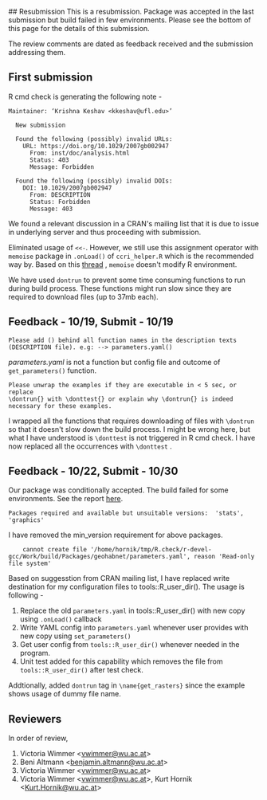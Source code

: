 \## Resubmission
This is a resubmission. Package was accepted in the last submission but build failed in few environments. Please see the bottom of this page for the details of this submission.

The review comments are dated as feedback received and the submission addressing them.

## First submission

R cmd check is generating the following note -

```         
Maintainer: ‘Krishna Keshav <kkeshav@ufl.edu>’
  
  New submission
  
  Found the following (possibly) invalid URLs:
    URL: https://doi.org/10.1029/2007gb002947
      From: inst/doc/analysis.html
      Status: 403
      Message: Forbidden
  
  Found the following (possibly) invalid DOIs:
    DOI: 10.1029/2007gb002947
      From: DESCRIPTION
      Status: Forbidden
      Message: 403
```

We found a relevant discussion in a CRAN's mailing list that it is due to issue in underlying server and thus proceeding with submission.

Eliminated usage of `<<-`. However, we still use this assignment operator with `memoise` package in `.onLoad()` of `ccri_helper.R` which is the recommended way by. Based on this [thread](https://github.com/r-lib/memoise/issues/76) , `memoise` doesn't modify R environment.

We have used `dontrun` to prevent some time consuming functions to run during build process. These functions might run slow since they are required to download files (up to 37mb each).

## Feedback - 10/19, Submit - 10/19

```         
Please add () behind all function names in the description texts
(DESCRIPTION file). e.g: --> parameters.yaml()
```

*parameters.yaml* is not a function but config file and outcome of `get_parameters()` function.

```         
Please unwrap the examples if they are executable in < 5 sec, or replace
\dontrun{} with \donttest{} or explain why \dontrun{} is indeed
necessary for these examples.
```

I wrapped all the functions that requires downloading of files with `\dontrun` so that it doesn't slow down the build process. I might be wrong here, but what I have understood is `\donttest` is not triggered in R cmd check. I have now replaced all the occurrences with `\donttest` .

## Feedback - 10/22, Submit - 10/30

Our package was conditionally accepted. The build failed for some environments. See the report [here](https://nam10.safelinks.protection.outlook.com/?url=https%3A%2F%2Fcran.r-project.org%2Fweb%2Fchecks%2Fcheck_results_geohabnet.html&data=05%7C01%7Ckkeshav%40ufl.edu%7C0e9750fb07c84cc2d05208dbd2e51116%7C0d4da0f84a314d76ace60a62331e1b84%7C0%7C0%7C638335653506437699%7CUnknown%7CTWFpbGZsb3d8eyJWIjoiMC4wLjAwMDAiLCJQIjoiV2luMzIiLCJBTiI6Ik1haWwiLCJXVCI6Mn0%3D%7C3000%7C%7C%7C&sdata=EbkniC3U%2FFsPiw%2Bpjg4VxBnbDlEonYh5FioMmTdC3bg%3D&reserved=0).

```         
Packages required and available but unsuitable versions:  'stats', 'graphics'
```

I have removed the min_version requirement for above packages.

```         
    cannot create file '/home/hornik/tmp/R.check/r-devel-gcc/Work/build/Packages/geohabnet/parameters.yaml', reason 'Read-only file system'
```

Based on suggesstion from CRAN mailing list, I have replaced write destination for my configuration files to tools::R_user_dir(). The usage is following -

1.  Replace the old `parameters.yaml` in tools::R_user_dir() with new copy using `.onLoad()` callback
2.  Write YAML config into `parameters.yaml` whenever user provides with new copy using `set_parameters()`
3.  Get user config from `tools::R_user_dir()` whenever needed in the program.
4.  Unit test added for this capability which removes the file from `tools::R_user_dir()` after test check.

Addtionally, added `dontrun` tag in `\name{get_rasters}` since the example shows usage of dummy file name.

## Reviewers

In order of review,

1.  Victoria Wimmer \<[vwimmer\@wu.ac.at](mailto:vwimmer@wu.ac.at)\>
2.  Beni Altmann \<[benjamin.altmann\@wu.ac.at](mailto:benjamin.altmann@wu.ac.at)\>
3.  Victoria Wimmer \<[vwimmer\@wu.ac.at](mailto:vwimmer@wu.ac.at)\>
4.  Victoria Wimmer \<[vwimmer\@wu.ac.at](mailto:vwimmer@wu.ac.at)\>, Kurt Hornik \<[Kurt.Hornik\@wu.ac.at](mailto:Kurt.Hornik@wu.ac.at)\>
